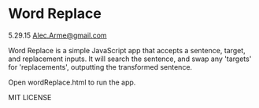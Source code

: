# Word Replace
5.29.15
Alec.Arme@gmail.com

Word Replace is a simple JavaScript app that accepts a sentence, target, and replacement inputs. It will search the sentence, and swap any 'targets' for 'replacements', outputting the transformed sentence.

Open wordReplace.html to run the app.

MIT LICENSE
